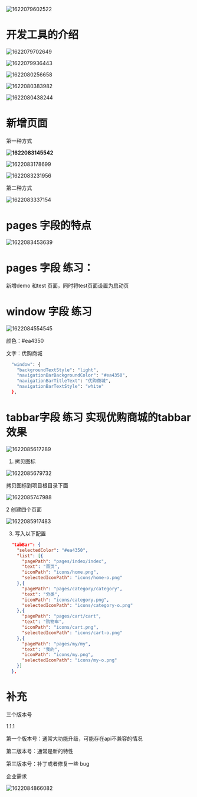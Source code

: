 ![1622079602522](笔记.assets/1622079602522.png)



# 开发工具的介绍

![1622079702649](笔记.assets/1622079702649.png)

![1622079936443](笔记.assets/1622079936443.png)

![1622080256658](笔记.assets/1622080256658.png)



![1622080383982](笔记.assets/1622080383982.png)



![1622080438244](笔记.assets/1622080438244.png)



# 新增页面

第一种方式 

**![1622083145542](笔记.assets/1622083145542.png)**



![1622083178699](笔记.assets/1622083178699.png)

![1622083231956](笔记.assets/1622083231956.png)

第二种方式

![1622083337154](笔记.assets/1622083337154.png)



# pages 字段的特点

![1622083453639](笔记.assets/1622083453639.png)



# pages 字段 练习：

新增demo 和test 页面，同时将test页面设置为启动页

# window 字段  练习

![1622084554545](笔记.assets/1622084554545.png)

颜色：#ea4350

文字：优购商城

```bash
  "window": {
    "backgroundTextStyle": "light",
    "navigationBarBackgroundColor": "#ea4350",
    "navigationBarTitleText": "优购商城",
    "navigationBarTextStyle": "white"
  },
```

# tabbar字段 练习 实现优购商城的tabbar效果

![1622085617289](笔记.assets/1622085617289.png)



1. 拷贝图标

![1622085679732](笔记.assets/1622085679732.png)

拷贝图标到项目根目录下面



![1622085747988](笔记.assets/1622085747988.png)

2 创建四个页面

![1622085917483](笔记.assets/1622085917483.png)

3. 写入以下配置

```json
  "tabBar": {
    "selectedColor": "#ea4350",
    "list": [{
      "pagePath": "pages/index/index",
      "text": "首页",
      "iconPath": "icons/home.png",
      "selectedIconPath": "icons/home-o.png"
    },{
      "pagePath": "pages/category/category",
      "text": "分类",
      "iconPath": "icons/category.png",
      "selectedIconPath": "icons/category-o.png"
    },{
      "pagePath": "pages/cart/cart",
      "text": "购物车",
      "iconPath": "icons/cart.png",
      "selectedIconPath": "icons/cart-o.png"
    },{
      "pagePath": "pages/my/my",
      "text": "我的",
      "iconPath": "icons/my.png",
      "selectedIconPath": "icons/my-o.png"
    }]
  },
```







# 补充

三个版本号

1.1.1

第一个版本号：通常大功能升级，可能存在api不兼容的情况

第二版本号：通常是新的特性

第三版本号：补丁或者修复一些 bug



企业需求

![1622084866082](笔记.assets/1622084866082.png)